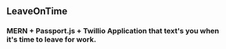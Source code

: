 ## LeaveOnTime

### MERN + Passport.js + Twillio Application that text's you when it's time to leave for work.